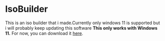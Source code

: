 # IsoBuilder
This is an iso builder that i made.Currently only windows 11 is supported but i will probably keep updating this software
**This only works with Windows 11.** For now, you can download it [here](https://www.microsoft.com/en-us/software-download/windows11).
